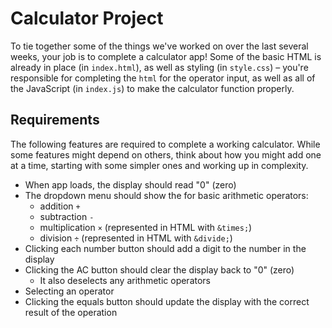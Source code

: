 # Calculator Project
To tie together some of the things we've worked on over the last several weeks, your job is to complete a calculator app! Some of the basic HTML is already in place (in `index.html`), as well as styling (in `style.css`) – you're responsible for completing the `html` for the operator input, as well as all of the JavaScript (in `index.js`) to make the calculator function properly.

## Requirements
The following features are required to complete a working calculator. While some features might depend on others, think about how you might add one at a time, starting with some simpler ones and working up in complexity.

- When app loads, the display should read "0" (zero)
- The dropdown menu should show the for basic arithmetic operators:
  - addition `+`
  - subtraction `-`
  - multiplication `×` (represented in HTML with `&times;`)
  - division `÷` (represented in HTML with `&divide;`)
- Clicking each number button should add a digit to the number in the display
- Clicking the AC button should clear the display back to "0" (zero)
  - It also deselects any arithmetic operators
- Selecting an operator 
- Clicking the equals button should update the display with the correct result of the operation